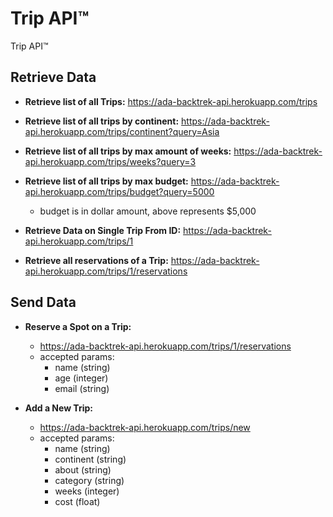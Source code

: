 # Trip API™

Trip API™



## Retrieve Data
  - **Retrieve list of all Trips:** https://ada-backtrek-api.herokuapp.com/trips
  - **Retrieve list of all trips by continent:** https://ada-backtrek-api.herokuapp.com/trips/continent?query=Asia
  - **Retrieve list of all trips by max amount of weeks:** https://ada-backtrek-api.herokuapp.com/trips/weeks?query=3
  - **Retrieve list of all trips by max budget:** https://ada-backtrek-api.herokuapp.com/trips/budget?query=5000
    - budget is in dollar amount, above represents $5,000


  - **Retrieve Data on Single Trip From ID:** https://ada-backtrek-api.herokuapp.com/trips/1

  - **Retrieve all reservations of a Trip:** https://ada-backtrek-api.herokuapp.com/trips/1/reservations



## Send Data
  - **Reserve a Spot on a Trip:**
    - https://ada-backtrek-api.herokuapp.com/trips/1/reservations
    - accepted params:
      - name (string)
      - age (integer)
      - email (string)

  - **Add a New Trip:**
    - https://ada-backtrek-api.herokuapp.com/trips/new
    - accepted params:
      - name (string)
      - continent (string)
      - about (string)
      - category (string)
      - weeks (integer)
      - cost (float)
